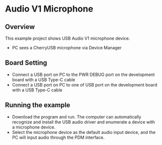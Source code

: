 # Audio V1 Microphone

## Overview

This example project shows USB Audio V1 microphone device.

- PC sees a CherryUSB microphone via Device Manager

## Board Setting

- Connect a USB port on PC to the PWR DEBUG port on the development board with a USB Type-C cable
- Connect a USB port on PC to one of USB port on the development board with a USB Type-C cable

## Running the example

- Download the program and run. The computer can automatically recognize and install the USB audio driver and enumerate a device with a microphone device.
- Select the microphone device as the default audio input device, and the PC will input audio through the PDM interface.
